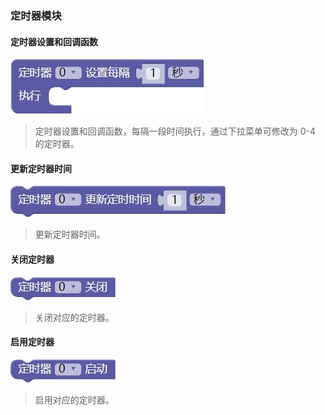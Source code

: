 ### 定时器模块<!-- {docsify-ignore} -->

 

#### 定时器设置和回调函数

![img](专业模式编程说明.assets/wps20.jpg) 

> 定时器设置和回调函数，每隔一段时间执行，通过下拉菜单可修改为 0-4 的定时器。

 

#### 更新定时器时间

![img](专业模式编程说明.assets/wps21.jpg) 

> 更新定时器时间。

 

#### 关闭定时器

![img](专业模式编程说明.assets/wps22.jpg) 

> 关闭对应的定时器。

 

#### 启用定时器

![img](专业模式编程说明.assets/wps23.jpg) 

>  启用对应的定时器。
>
